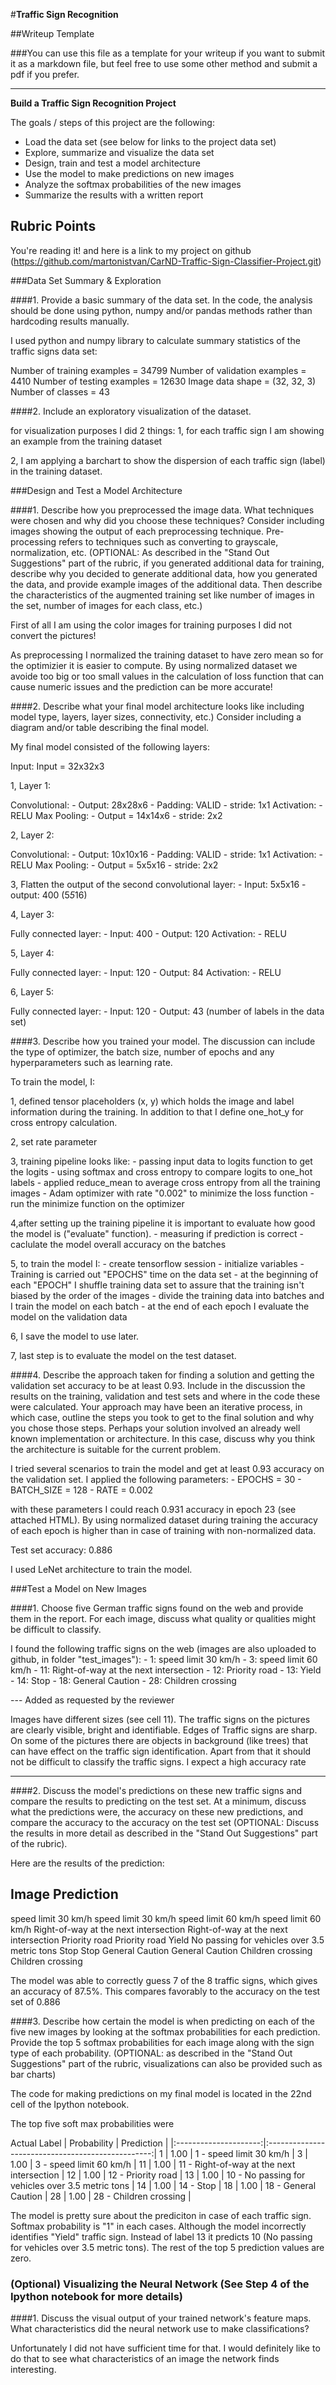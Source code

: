 #**Traffic Sign Recognition** 

##Writeup Template

###You can use this file as a template for your writeup if you want to submit it as a markdown file, but feel free to use some other method and submit a pdf if you prefer.

---

**Build a Traffic Sign Recognition Project**

The goals / steps of this project are the following:
* Load the data set (see below for links to the project data set)
* Explore, summarize and visualize the data set
* Design, train and test a model architecture
* Use the model to make predictions on new images
* Analyze the softmax probabilities of the new images
* Summarize the results with a written report



## Rubric Points
You're reading it! and here is a link to my project on github (https://github.com/martonistvan/CarND-Traffic-Sign-Classifier-Project.git)

###Data Set Summary & Exploration

####1. Provide a basic summary of the data set. In the code, the analysis should be done using python, numpy and/or pandas methods rather than hardcoding results manually.

I used python and numpy library to calculate summary statistics of the traffic
signs data set:

Number of training examples = 34799
Number of validation examples = 4410
Number of testing examples = 12630
Image data shape = (32, 32, 3)
Number of classes = 43

####2. Include an exploratory visualization of the dataset.

for visualization purposes I did 2 things:
1, for each traffic sign I am showing an example from the training dataset

2, I am applying a barchart to show the dispersion of each traffic sign (label) in the training dataset.

###Design and Test a Model Architecture

####1. Describe how you preprocessed the image data. What techniques were chosen and why did you choose these techniques? Consider including images showing the output of each preprocessing technique. Pre-processing refers to techniques such as converting to grayscale, normalization, etc. (OPTIONAL: As described in the "Stand Out Suggestions" part of the rubric, if you generated additional data for training, describe why you decided to generate additional data, how you generated the data, and provide example images of the additional data. Then describe the characteristics of the augmented training set like number of images in the set, number of images for each class, etc.)

First of all I am using the color images for training purposes I did not convert the pictures!

As preprocessing I normalized the training dataset to have zero mean so for the optimizier it is easier to compute.
By using normalized dataset we avoide too big or too small values in the calculation of loss function that can cause numeric issues and the prediction can be more accurate!


####2. Describe what your final model architecture looks like including model type, layers, layer sizes, connectivity, etc.) Consider including a diagram and/or table describing the final model.

My final model consisted of the following layers:

Input: Input = 32x32x3

1, Layer 1:

Convolutional:
    - Output: 28x28x6
    - Padding: VALID
    - stride: 1x1
Activation:
    - RELU
Max Pooling:
    - Output = 14x14x6
    - stride: 2x2
    
2, Layer 2:

Convolutional:
    - Output: 10x10x16
    - Padding: VALID
    - stride: 1x1
Activation:
    - RELU
Max Pooling:
    - Output = 5x5x16
    - stride: 2x2
    
3, Flatten the output of the second convolutional layer:
    - Input: 5x5x16
    - output: 400 (5*5*16)

4, Layer 3:

Fully connected layer:
    - Input: 400
    - Output: 120
Activation:
    - RELU
    
5, Layer 4:

Fully connected layer:
    - Input: 120
    - Output: 84
Activation:
    - RELU

6, Layer 5:

Fully connected layer:
    - Input: 120
    - Output: 43 (number of labels in the data set)

####3. Describe how you trained your model. The discussion can include the type of optimizer, the batch size, number of epochs and any hyperparameters such as learning rate.

To train the model, I:

1, defined tensor placeholders (x, y) which holds the image and label information during the training. In addition to that I define one_hot_y for cross entropy calculation.

2, set rate parameter

3, training pipeline looks like:
    - passing input data to logits function to get the logits
    - using softmax and cross entropy to compare logits to one_hot labels
    - applied reduce_mean to average cross entropy from all the training images
    - Adam optimizer with rate "0.002" to minimize the loss function
    - run the minimize function on the optimizer

4,after setting up the training pipeline it is important to evaluate how good the model is ("evaluate" function).
    - measuring if prediction is correct
    - caclulate the model overall accuracy on  the batches
    
5, to train the model I:
    - create tensorflow session
    - initialize variables
    - Training is carried out "EPOCHS" time on the data set
    - at the beginning of each "EPOCH" I shuffle training data set to assure that the training isn't biased by the order of the images
    - divide the training data into batches and I train the model on each batch
    - at the end of each epoch I evaluate the model on the validation data
    
6, I save the model to use later.
   
   
7, last step is to evaluate the model on the test dataset.

####4. Describe the approach taken for finding a solution and getting the validation set accuracy to be at least 0.93. Include in the discussion the results on the training, validation and test sets and where in the code these were calculated. Your approach may have been an iterative process, in which case, outline the steps you took to get to the final solution and why you chose those steps. Perhaps your solution involved an already well known implementation or architecture. In this case, discuss why you think the architecture is suitable for the current problem.

I tried several scenarios to train the model and get at least 0.93 accuracy on the validation set.
I applied the following parameters:
    - EPOCHS = 30
    - BATCH_SIZE = 128
    - RATE = 0.002
    
with these parameters I could reach 0.931 accuracy in epoch 23 (see attached HTML).
By using normalized dataset during training the accuracy of each epoch is higher than in case of training with non-normalized data.
 
Test set accuracy: 0.886

I used LeNet architecture to train the model.
 

###Test a Model on New Images

####1. Choose five German traffic signs found on the web and provide them in the report. For each image, discuss what quality or qualities might be difficult to classify.

I found the following traffic signs on the web (images are also uploaded to github, in folder "test_images"):
    - 1: speed limit 30 km/h
    - 3: speed limit 60 km/h
    - 11: Right-of-way at the next intersection
    - 12: Priority road
    - 13: Yield
    - 14: Stop
    - 18: General Caution
    - 28: Children crossing

--- Added as requested by the reviewer

Images have different sizes (see cell 11).
The traffic signs on the pictures are clearly visible, bright and identifiable. Edges of Traffic signs are sharp.
On some of the pictures there are objects in background (like trees) that can have effect on the traffic sign identification.
Apart from that it should not be difficult to classify the traffic signs.
I expect a high accuracy rate

------------------------

####2. Discuss the model's predictions on these new traffic signs and compare the results to predicting on the test set. At a minimum, discuss what the predictions were, the accuracy on these new predictions, and compare the accuracy to the accuracy on the test set (OPTIONAL: Discuss the results in more detail as described in the "Stand Out Suggestions" part of the rubric).

Here are the results of the prediction:

Image                                           Prediction
---------------------------------------------------------------------------------------
speed limit 30 km/h                             speed limit 30 km/h
speed limit 60 km/h                             speed limit 60 km/h
Right-of-way at the next intersection           Right-of-way at the next intersection
Priority road                                   Priority road
Yield                                           No passing for vehicles over 3.5 metric tons
Stop                                            Stop
General Caution                                 General Caution
Children crossing                               Children crossing


The model was able to correctly guess 7 of the 8 traffic signs, which gives an accuracy of 87.5%. This compares favorably to the accuracy on the test set of 0.886

####3. Describe how certain the model is when predicting on each of the five new images by looking at the softmax probabilities for each prediction. Provide the top 5 softmax probabilities for each image along with the sign type of each probability. (OPTIONAL: as described in the "Stand Out Suggestions" part of the rubric, visualizations can also be provided such as bar charts)

The code for making predictions on my final model is located in the 22nd cell of the Ipython notebook.

The top five soft max probabilities were

Actual Label	| Probability			|		Prediction									| 
				|:---------------------:|:-------------------------------------------------:| 
1				| 1.00					| 1 - speed limit 30 km/h							|
3				| 1.00					| 3 - speed limit 60 km/h   						| 
11				| 1.00					| 11 - Right-of-way at the next intersection		|
12				| 1.00					| 12 - Priority road      							|
13				| 1.00					| 10 - No passing for vehicles over 3.5 metric tons	|
14				| 1.00					| 14 - Stop											|
18				| 1.00					| 18 - General Caution				 				|
28				| 1.00					| 28 - Children crossing							|

The model is pretty sure about the prediciton in case of each traffic sign. Softmax probability is "1" in each cases.
Although the model incorrectly identifies "Yield" traffic sign. Instead of label 13 it predicts 10 (No passing for vehicles over 3.5 metric tons).
The rest of the top 5 prediction values are zero.


### (Optional) Visualizing the Neural Network (See Step 4 of the Ipython notebook for more details)
####1. Discuss the visual output of your trained network's feature maps. What characteristics did the neural network use to make classifications?

Unfortunately I did not have sufficient time for that. I would definitely like to do that to see what characteristics of an image the network finds interesting.

